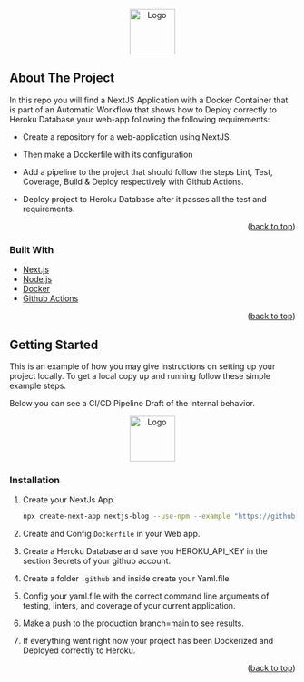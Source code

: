 <div id="top"></div>

<!-- PROJECT LOGO -->
<br />
<div align="center">
  <a href="https://github.com/othneildrew/Best-README-Template">
    <img src="images/logo.png" alt="Logo" width="80" height="80">
  </a>
</div>

<!-- ABOUT THE PROJECT -->
## About The Project

In this repo you will find a NextJS Application with a Docker Container that is part of an Automatic Workflow that shows how to Deploy correctly to Heroku Database your web-app following the following requirements:

* Create a repository for a web-application using NextJS.

* Then make a Dockerfile with its configuration

* Add a pipeline to the project that should follow the steps Lint, Test, Coverage, Build & Deploy respectively with Github Actions.

* Deploy project to Heroku Database after it passes all the test and requirements.


<p align="right">(<a href="#top">back to top</a>)</p>


### Built With

* [Next.js](https://nextjs.org/)
* [Node.js](https://reactjs.org/)
* [Docker](https://vuejs.org/)
* [Github Actions](https://angular.io/)

<p align="right">(<a href="#top">back to top</a>)</p>


<!-- GETTING STARTED -->
## Getting Started

This is an example of how you may give instructions on setting up your project locally.
To get a local copy up and running follow these simple example steps.

Below you can see a CI/CD Pipeline Draft of the internal behavior.

<div align="center">
  <a href="https://github.com/othneildrew/Best-README-Template">
    <img src="images/logo.png" alt="Logo" width="80" height="80">
  </a>
</div>



### Installation


1. Create your NextJs App.
   ```sh
   npx create-next-app nextjs-blog --use-npm --example "https://github.com/vercel/next-learn/tree/master/basics/learn-starter"
   ```
2. Create and Config `Dockerfile` in your Web app.
 
3. Create a Heroku Database and save you HEROKU_API_KEY in the section Secrets of your github account.

4. Create a folder `.github` and inside create your Yaml.file

5. Config your yaml.file with the correct command line arguments of testing, linters, and coverage of your current application.

6. Make a push to the production branch=main to see results.

7. If everything went right now your project has been Dockerized and Deployed correctly to Heroku.



<p align="right">(<a href="#top">back to top</a>)</p>


